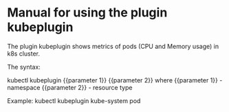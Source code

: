 # Manual for using the plugin kubeplugin

The plugin kubeplugin shows metrics of pods (CPU and Memory usage) in k8s cluster.

The syntax:

kubectl kubeplugin {{parameter 1}} {{parameter 2}}
where   {{parameter 1}} - namespace
        {{parameter 2}} - resource type


Example:
kubectl kubeplugin kube-system pod
